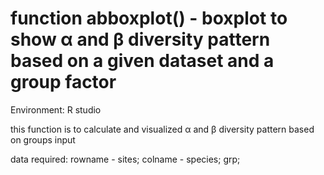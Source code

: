 # function abboxplot() -  boxplot to show α and β diversity pattern based on a given dataset and a group factor

Environment: R studio

this function is to calculate and visualized α and β diversity pattern based on groups input

data required:
  rowname - sites;
  colname - species;
  grp;
